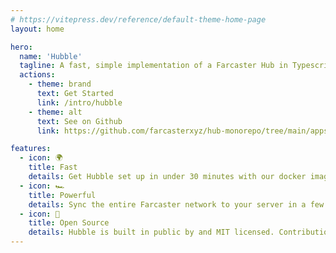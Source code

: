 ```yaml
---
# https://vitepress.dev/reference/default-theme-home-page
layout: home

hero:
  name: 'Hubble'
  tagline: A fast, simple implementation of a Farcaster Hub in Typescript.
  actions:
    - theme: brand
      text: Get Started
      link: /intro/hubble
    - theme: alt
      text: See on Github
      link: https://github.com/farcasterxyz/hub-monorepo/tree/main/apps/hubble

features:
  - icon: 🌍
    title: Fast
    details: Get Hubble set up in under 30 minutes with our docker image.
  - icon: 🏎️
    title: Powerful
    details: Sync the entire Farcaster network to your server in a few hours. 
  - icon: 📖
    title: Open Source
    details: Hubble is built in public by and MIT licensed. Contributions of all kinds are welcome.
---
```

